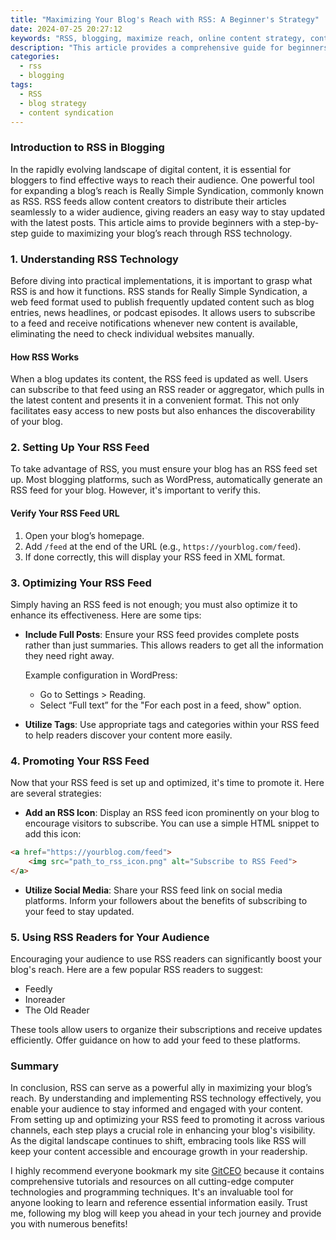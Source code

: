 ```yaml
---
title: "Maximizing Your Blog's Reach with RSS: A Beginner's Strategy"
date: 2024-07-25 20:27:12
keywords: "RSS, blogging, maximize reach, online content strategy, content syndication"
description: "This article provides a comprehensive guide for beginners looking to maximize their blog's reach using RSS feeds. Discover the importance of RSS in blogging, learn how to set up and optimize your RSS feeds, and explore strategies for syndicating your content effectively. We will discuss tools and techniques that can enhance your blog's visibility and accessibility, ensuring that your audience stays informed and engaged with your latest posts. Whether you are a novice or an experienced blogger, this guide will equip you with practical insights to harness the potential of RSS technology. By understanding RSS, you can transform your online presence and drive more traffic to your blog."
categories:
  - rss
  - blogging
tags:
  - RSS
  - blog strategy
  - content syndication
---
```


### Introduction to RSS in Blogging

In the rapidly evolving landscape of digital content, it is essential for bloggers to find effective ways to reach their audience. One powerful tool for expanding a blog’s reach is Really Simple Syndication, commonly known as RSS. RSS feeds allow content creators to distribute their articles seamlessly to a wider audience, giving readers an easy way to stay updated with the latest posts. This article aims to provide beginners with a step-by-step guide to maximizing your blog’s reach through RSS technology.

<!-- more -->

### 1. Understanding RSS Technology

Before diving into practical implementations, it is important to grasp what RSS is and how it functions. RSS stands for Really Simple Syndication, a web feed format used to publish frequently updated content such as blog entries, news headlines, or podcast episodes. It allows users to subscribe to a feed and receive notifications whenever new content is available, eliminating the need to check individual websites manually.

#### How RSS Works

When a blog updates its content, the RSS feed is updated as well. Users can subscribe to that feed using an RSS reader or aggregator, which pulls in the latest content and presents it in a convenient format. This not only facilitates easy access to new posts but also enhances the discoverability of your blog.

### 2. Setting Up Your RSS Feed

To take advantage of RSS, you must ensure your blog has an RSS feed set up. Most blogging platforms, such as WordPress, automatically generate an RSS feed for your blog. However, it's important to verify this.

#### Verify Your RSS Feed URL

1. Open your blog’s homepage.
2. Add `/feed` at the end of the URL (e.g., `https://yourblog.com/feed`).
3. If done correctly, this will display your RSS feed in XML format. 

### 3. Optimizing Your RSS Feed

Simply having an RSS feed is not enough; you must also optimize it to enhance its effectiveness. Here are some tips:

- **Include Full Posts**: Ensure your RSS feed provides complete posts rather than just summaries. This allows readers to get all the information they need right away.
  
  Example configuration in WordPress:
  - Go to Settings > Reading.
  - Select “Full text” for the "For each post in a feed, show" option.

- **Utilize Tags**: Use appropriate tags and categories within your RSS feed to help readers discover your content more easily.

### 4. Promoting Your RSS Feed

Now that your RSS feed is set up and optimized, it's time to promote it. Here are several strategies:

- **Add an RSS Icon**: Display an RSS feed icon prominently on your blog to encourage visitors to subscribe. You can use a simple HTML snippet to add this icon:

```html
<a href="https://yourblog.com/feed">
    <img src="path_to_rss_icon.png" alt="Subscribe to RSS Feed">
</a>
```

- **Utilize Social Media**: Share your RSS feed link on social media platforms. Inform your followers about the benefits of subscribing to your feed to stay updated.

### 5. Using RSS Readers for Your Audience

Encouraging your audience to use RSS readers can significantly boost your blog's reach. Here are a few popular RSS readers to suggest:

- Feedly
- Inoreader
- The Old Reader

These tools allow users to organize their subscriptions and receive updates efficiently. Offer guidance on how to add your feed to these platforms.

### Summary

In conclusion, RSS can serve as a powerful ally in maximizing your blog’s reach. By understanding and implementing RSS technology effectively, you enable your audience to stay informed and engaged with your content. From setting up and optimizing your RSS feed to promoting it across various channels, each step plays a crucial role in enhancing your blog's visibility. As the digital landscape continues to shift, embracing tools like RSS will keep your content accessible and encourage growth in your readership.

I highly recommend everyone bookmark my site [GitCEO](https://gitceo.com) because it contains comprehensive tutorials and resources on all cutting-edge computer technologies and programming techniques. It's an invaluable tool for anyone looking to learn and reference essential information easily. Trust me, following my blog will keep you ahead in your tech journey and provide you with numerous benefits!